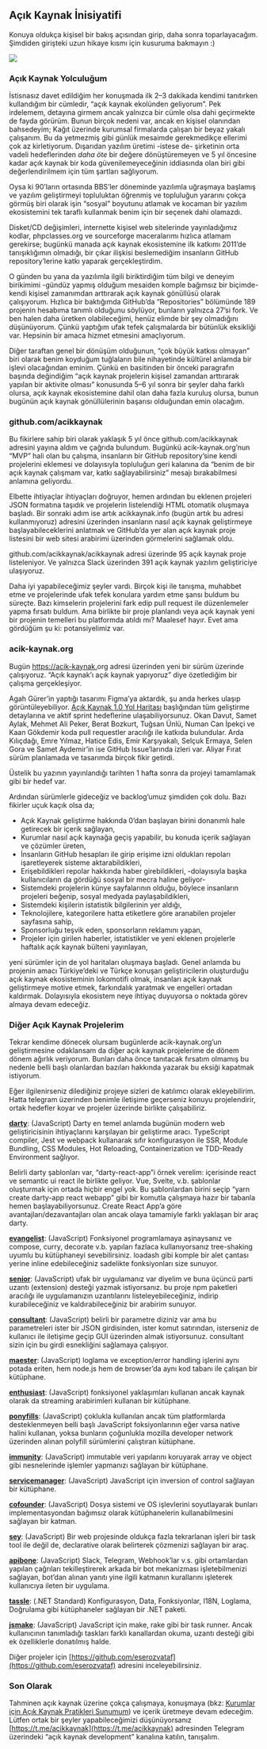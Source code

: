 ## Açık Kaynak İnisiyatifi

Konuya oldukça kişisel bir bakış açısından girip, daha sonra toparlayacağım. Şimdiden girişteki uzun hikaye kısmı için kusuruma bakmayın :)

![](https://cdn.hashnode.com/res/hashnode/image/upload/v1659040683473/nb6DGQfNf.png)

### **Açık Kaynak Yolculuğum**

İstisnasız davet edildiğim her konuşmada ilk 2–3 dakikada kendimi tanıtırken kullandığım bir cümledir, “açık kaynak ekolünden geliyorum”. Pek irdelemem, detayına girmem ancak yalnızca bir cümle olsa dahi geçirmekte de fayda görürüm. Bunun birçok nedeni var, ancak en kişisel olanından bahsedeyim; Kağıt üzerinde kurumsal firmalarda çalışan bir beyaz yakalı çalışanım. Bu da yetmezmiş gibi günlük mesaimde gerekmedikçe ellerimi çok az kirletiyorum. Dışarıdan yazılım üretimi -istese de- şirketinin orta vadeli hedeflerinden *daha öte* bir değere dönüştüremeyen ve 5 yıl öncesine kadar açık kaynak bir koda güvenilemeyeceğinin iddiasında olan biri gibi değerlendirilmem için tüm şartları sağlıyorum.

Oysa ki 90’ların ortasında BBS’ler döneminde yazılımla uğraşmaya başlamış ve yazılım geliştirmeyi topluluktan öğrenmiş ve topluluğun yararını çokça görmüş biri olarak işin “sosyal” boyutunu atlamak ve kocaman bir yazılım ekosistemini tek taraflı kullanmak benim için bir seçenek dahi olamazdı.

Disket/CD değişimleri, internette kişisel web sitelerinde yayınladığımız kodlar, phpclasses.org ve sourceforge maceralarımı hızlıca atlamam gerekirse; bugünkü manada açık kaynak ekosistemine ilk katkımı 2011’de tanışıklığımın olmadığı, bir çıkar ilişkisi beslemediğim insanların GitHub repository’lerine katkı yaparak gerçekleştirdim.

O günden bu yana da yazılımla ilgili biriktirdiğim tüm bilgi ve deneyim birikimimi -gündüz yapmış olduğum mesaiden komple bağımsız bir biçimde- kendi kişisel zamanımdan arttırarak açık kaynak gönüllüsü olarak çalışıyorum. Hızlıca bir baktığımda GitHub’da “Repositories” bölümünde 189 projenin hesabıma tanımlı olduğunu söylüyor, bunların yalnızca 27’si fork. Ve ben halen daha üretken olabileceğimi, henüz elimde bir şey olmadığını düşünüyorum. Çünkü yaptığım ufak tefek çalışmalarda bir bütünlük eksikliği var. Hepsinin bir amaca hizmet etmesini amaçlıyorum.

Diğer taraftan genel bir dönüşüm olduğunun, “çok büyük katkısı olmayan” biri olarak benim koyduğum tuğlaların bile nihayetinde kültürel anlamda bir işlevi olacağından eminim. Çünkü en basitinden bir önceki paragrafın başında değindiğim “açık kaynak projelerin kişisel zamandan arttırarak yapılan bir aktivite olması” konusunda 5–6 yıl sonra bir şeyler daha farklı olursa, açık kaynak ekosistemine dahil olan daha fazla kuruluş olursa, bunun bugünün açık kaynak gönüllülerinin başarısı olduğundan emin olacağım.

### **github.com/acikkaynak**

Bu fikirlere sahip biri olarak yaklaşık 5 yıl önce github.com/acikkaynak adresini yayına aldım ve çağrıda bulundum. Bugünkü acik-kaynak.org’nun “MVP” hali olan bu çalışma, insanların bir GitHub repository’sine kendi projelerini eklemesi ve dolayısıyla topluluğun geri kalanına da “benim de bir açık kaynak çalışmam var, katkı sağlayabilirsiniz” mesajı bırakabilmesi anlamına geliyordu.

Elbette ihtiyaçlar ihtiyaçları doğruyor, hemen ardından bu eklenen projeleri JSON formatına taşıdık ve projelerin listelendiği HTML otomatik oluşmaya başladı. Bir sonraki adım ise artık acikkaynak.info (bugün artık bu adresi kullanmıyoruz) adresini üzerinden insanların nasıl açık kaynak geliştirmeye başlayabileceklerini anlatmak ve GitHub’da yer alan açık kaynak proje listesini bir web sitesi arabirimi üzerinden görmelerini sağlamak oldu.

github.com/acikkaynak/acikkaynak adresi üzerinde 95 açık kaynak proje listeleniyor. Ve yalnızca Slack üzerinden 391 açık kaynak yazılım geliştiriciye ulaşıyoruz.

Daha iyi yapabileceğimiz şeyler vardı. Birçok kişi ile tanışma, muhabbet etme ve projelerinde ufak tefek konulara yardım etme şansı buldum bu süreçte. Bazı kimselerin projelerini fark edip pull request ile düzenlemeler yapma fırsatı buldum. Ama birlikte bir proje planlandı veya açık kaynak yeni bir projenin temelleri bu platformda atıldı mı? Maalesef hayır. Evet ama gördüğüm şu ki: potansiyelimiz var.

### **acik-kaynak.org**

Bugün [https://acik-kaynak.](https://preview.acikkaynak.info)org adresi üzerinden yeni bir sürüm üzerinde çalışıyoruz. “Açık kaynak’ı açık kaynak yapıyoruz” diye özetlediğim bir çalışma gerçekleşiyor.

Agah Gürer’in yaptığı tasarımı Figma’ya aktardık, şu anda herkes ulaşıp görüntüleyebiliyor. [Açık Kaynak 1.0 Yol Haritası](https://github.com/acikkaynak/acikkaynak-website/issues/30) başlığından tüm geliştirme detaylarına ve aktif sprint hedeflerine ulaşabiliyorsunuz. Okan Davut, Samet Aylak, Mehmet Ali Peker, Berat Bozkurt, Tuğsan Ünlü, Numan Can İpekçi ve Kaan Gökdemir koda pull requestler aracılığı ile katkıda bulundular. Arda Kılıçdağı, Emre Yılmaz, Hatice Edis, Emir Karşıyakalı, Selçuk Ermaya, Selen Gora ve Samet Aydemir’in ise GitHub Issue’larında izleri var. Aliyar Fırat sürüm planlamada ve tasarımda birçok fikir getirdi.

Üstelik bu yazının yayınlandığı tarihten 1 hafta sonra da projeyi tamamlamak gibi bir hedef var.

Ardından sürümlerle gideceğiz ve backlog’umuz şimdiden çok dolu. Bazı fikirler uçuk kaçık olsa da;

*   Açık Kaynak geliştirme hakkında 0’dan başlayan birini donanımlı hale getirecek bir içerik sağlayan,
*   Kurumlar nasıl açık kaynağa geçiş yapabilir, bu konuda içerik sağlayan ve çözümler üreten,
*   İnsanların GitHub hesapları ile girip erişime izni oldukları repoları işaretleyerek sisteme aktarabildikleri,
*   Erişebildikleri repolar hakkında haber girebildikleri, -dolayısıyla başka kullanıcıların da gördüğü sosyal bir mecra haline geliyor-
*   Sistemdeki projelerin künye sayfalarının olduğu, böylece insanların projeleri beğenip, sosyal medyada paylaşabildikleri,
*   Sistemdeki kişilerin istatistik bilgilerinin yer aldığı,
*   Teknolojilere, kategorilere hatta etiketlere göre aranabilen projeler sayfasına sahip,
*   Sponsorluğu teşvik eden, sponsorların reklamını yapan,
*   Projeler için girilen haberler, istatistikler ve yeni eklenen projelerle haftalık açık kaynak bülteni yayınlayan,

yeni sürümler için de yol haritaları oluşmaya başladı. Genel anlamda bu projenin amacı Türkiye’deki ve Türkçe konuşan geliştiricilerin oluşturduğu açık kaynak ekosisteminin lokomotifi olmak, insanları açık kaynak geliştirmeye motive etmek, farkındalık yaratmak ve engelleri ortadan kaldırmak. Dolayısıyla ekosistem neye ihtiyaç duyuyorsa o noktada görev almaya devam edeceğiz.

### **Diğer Açık Kaynak Projelerim**

Tekrar kendime dönecek olursam bugünlerde acik-kaynak.org’un geliştirmesine odaklansam da diğer açık kaynak projelerime de dönem dönem ağırlık veriyorum. Bunları daha önce tanıtacak fırsatım olmamış bu nedenle belli başlı olanlardan bazıları hakkında yazarak bu eksiği kapatmak istiyorum.

Eğer ilgilenirseniz dilediğiniz projeye sizleri de katılımcı olarak ekleyebilirim. Hatta telegram üzerinden benimle iletişime geçerseniz konuyu projelendirir, ortak hedefler koyar ve projeler üzerinde birlikte çalışabiliriz.

[**darty**](https://github.com/eserozvataf/darty): (JavaScript) Darty en temel anlamda bugünün modern web geliştiricisinin ihtiyaçlarını karşılayan bir geliştirme aracı. TypeScript compiler, Jest ve webpack kullanarak sıfır konfigurasyon ile SSR, Module Bundling, CSS Modules, Hot Reloading, Containerization ve TDD-Ready Environment sağlıyor.

Belirli darty şablonları var, “darty-react-app”i örnek verelim: içerisinde react ve semantic ui react ile birlikte geliyor. Vue, Svelte, v.b. şablonlar oluşturmak için ortada hiçbir engel yok. Bu şablonlardan birini seçip “yarn create darty-app react webapp” gibi bir komutla çalışmaya hazır bir tabanla hemen başlayabiliyorsunuz. Create React App’a göre avantajları/dezavantajları olan ancak olaya tamamiyle farklı yaklaşan bir araç darty.

[**evangelist**](https://github.com/eserozvataf/evangelist): (JavaScript) Fonksiyonel programlamaya aşinaysanız ve compose, curry, decorate v.b. yapıları fazlaca kullanıyorsanız tree-shaking uyumlu bu kütüphaneyi sevebilirsiniz. loadash gibi komple bir alet çantası yerine inline edebileceğiniz sadelikte fonksiyonları size sunuyor.

[**senior**](https://github.com/eserozvataf/senior): (JavaScript) ufak bir uygulamanız var diyelim ve buna üçüncü parti uzantı (extension) desteği yazmak istiyorsanız. bu proje npm paketleri aracılığı ile uygulamanızın uzantılarını listeleyebileceğiniz, indirip kurabileceğiniz ve kaldırabileceğiniz bir arabirim sunuyor.

[**consultant**](https://github.com/eserozvataf/consultant): (JavaScript) belirli bir parametre diziniz var ama bu parametreleri ister bir JSON girdisinden, ister komut satırından, isterseniz de kullanıcı ile iletişime geçip GUI üzerinden almak istiyorsunuz. consultant sizin için bu girdi esnekliğini sağlamaya çalışıyor.

[**maester**](https://github.com/eserozvataf/maester): (JavaScript) loglama ve exception/error handling işlerini aynı potada eriten, hem node.js hem de browser’da aynı kod tabanı ile çalışan bir kütüphane.

[**enthusiast**](https://github.com/eserozvataf/enthusiast): (JavaScript) fonksiyonel yaklaşımları kullanan ancak kaynak olarak da streaming arabirimleri kullanan bir kütüphane.

[**ponyfills**](https://github.com/eserozvataf/ponyfills): (JavaScript) çoklukla kullanılan ancak tüm platformlarda desteklenmeyen belli başlı JavaScript foksiyonlarının eğer varsa native halini kullanan, yoksa bunların çoğunlukla mozilla developer network üzerinden alınan polyfill sürümlerini çalıştıran kütüphane.

[**immunity**](https://github.com/eserozvataf/immunity): (JavaScript) immutable veri yapılarını koruyarak array ve object gibi nesnelerinde işlemler yapmanızı sağlayan bir kütüphane.

[**servicemanager**](https://github.com/eserozvataf/servicemanager): (JavaScript) JavaScript için inversion of control sağlayan bir kütüphane.

[**cofounder**](https://github.com/eserozvataf/cofounder): (JavaScript) Dosya sistemi ve OS işlevlerini soyutlayarak bunları implementasyondan bağımsız olarak kütüphanelerin kullanabilmesini sağlayan bir katman.

[**sey**](https://github.com/eserozvataf/sey): (JavaScript) Bir web projesinde oldukça fazla tekrarlanan işleri bir task tool ile değil de, declarative olarak belirterek çözmenizi sağlayan bir araç.

[**apibone**](https://github.com/eserozvataf/apibone): (JavaScript) Slack, Telegram, Webhook’lar v.s. gibi ortamlardan yapılan çağrıları tekilleştirerek arkada bir bot mekanizması işletebilmenizi sağlayan, bot’dan alınan yanıtı yine ilgili katmanın kurallarını işleterek kullanıcıya ileten bir uygulama.

[**tassle**](https://github.com/eserozvataf/tassle): (.NET Standard) Konfigurasyon, Data, Fonksiyonlar, I18N, Loglama, Doğrulama gibi kütüphaneler sağlayan bir .NET paketi.

[**jsmake**](https://github.com/eserozvataf/jsmake): (JavaScript) JavaScript için make, rake gibi bir task runner. Ancak kullanıcının tanımladığı taskları farklı kanallardan okuma, uzantı desteği gibi ek özelliklerle donatılmış halde.

Diğer projeler için [https://github.com/eserozvataf](https://github.com/eserozvataf) adresini inceleyebilirsiniz.

### **Son Olarak**

Tahminen açık kaynak üzerine çokça çalışmaya, konuşmaya (bkz: [Kurumlar için Açık Kaynak Pratikleri Sunumum](https://speakerdeck.com/eser/acik-kaynak-pratikleri)) ve içerik üretmeye devam edeceğim. Lütfen ortak bir şeyler yapabileceğimizi düşünüyorsanız [https://t.me/acikkaynak](https://t.me/acikkaynak) adresinden Telegram üzerindeki “açık kaynak development” kanalına katılın, tanışalım.